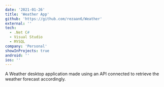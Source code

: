 ```yaml
---
date: '2021-01-26'
title: 'Weather App'
github: 'https://github.com/rezaan6/Weather'
external: ''
tech:
  - .Net C#
  - Visual Studio
  - MYSQL
company: 'Personal'
showInProjects: true
android: ''
ios: ''
---
```


A Weather desktop application made using an API connected to retrieve the weather forecast accordingly.
